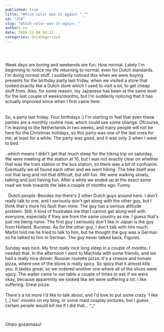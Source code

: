 ```yaml
---
published: true
title: "Which color was it again? ^_^"
id: "154"
slug: "which-color-was-it-again-_"
author: rv
date: 2006-12-04 04:21
categories: Uncategorized
---
```

<a href="http://bp0.blogger.com/_RIq3e2nKDHo/RXOwnp21iDI/AAAAAAAAAAk/HcVBRLpePvk/s1600-h/IMG_0150.jpg"><img style="display:block;text-align:center;cursor:pointer;margin:0 auto 10px;" src="http://bp0.blogger.com/_RIq3e2nKDHo/RXOwnp21iDI/AAAAAAAAAAk/HcVBRLpePvk/s200/IMG_0150.jpg" alt="" border="0" /></a><br /><a href="http://bp2.blogger.com/_RIq3e2nKDHo/RXOvnJ21iAI/AAAAAAAAAAM/5BeOHxpQZB0/s1600-h/bp_1.jpg"><img style="float:right;cursor:pointer;margin:0 0 10px 10px;" src="http://bp2.blogger.com/_RIq3e2nKDHo/RXOvnJ21iAI/AAAAAAAAAAM/5BeOHxpQZB0/s200/bp_1.jpg" alt="" border="0" /></a><br />Week days are boring and weekends are fun. How normal. Lately I'm beginning to notice my life returning to normal, even for Dutch standards. I'm doing normal stuff. I suddenly noticed this when we were buying presents for the birthday party last friday, when we visited a store that looked exactly like a Dutch store which I used to visit a lot, to get cheap stuff from. Also, for some reason, my Japanese has been at the same level for the last couple of weeks/months, but I'm suddenly noticing that it has actually improved since when I first came here.<br /><br /><a href="http://bp3.blogger.com/_RIq3e2nKDHo/RXOwTZ21iCI/AAAAAAAAAAc/91Kmh4cuZew/s1600-h/IMG_0206.jpg"><img style="float:right;cursor:pointer;margin:0 0 10px 10px;" src="http://bp3.blogger.com/_RIq3e2nKDHo/RXOwTZ21iCI/AAAAAAAAAAc/91Kmh4cuZew/s320/IMG_0206.jpg" alt="" border="0" /></a><br />So, a party last friday. Four birthdays :) I'm starting to feel that even these parties are a monthly routine now, which could use some change. Ofcourse, I'm leaving to the Netherlands in two weeks, and many people will not be here for the Christmas holidays, so this party was one of the last ones for me, at least for a while. The party was good, and it was only 3 when I went to bed.<br /><br />..which means I didn't get that much sleep for the hiking trip on saturday. We were meeting at the station at 10, but I was not exactly clear on whether that was the train station or the bus station, so there was a bit of confusion. Eventually we all found each other and we went hiking. The hike itself was not that lang and not that difficult, but still fun. We were walking slowly, talking and just having fun. After a while we ended up at the exact same road we took towards the lake a couple of months ago. Funny.<br /><br /><a href="http://bp0.blogger.com/_RIq3e2nKDHo/RXOv9p21iBI/AAAAAAAAAAU/uUtJeiEM2jk/s1600-h/IMG_0076.jpg"><img style="float:left;cursor:pointer;margin:0 10px 10px 0;" src="http://bp0.blogger.com/_RIq3e2nKDHo/RXOv9p21iBI/AAAAAAAAAAU/uUtJeiEM2jk/s200/IMG_0076.jpg" alt="" border="0" /></a>Dutch people. Besides me there's 2 other Dutch guys around here. I don't really talk to one, and I seriously don't get along with the other guy, but I think that's more his fault than mine. The guy has a serious attitude problem. Still, it kind of frustrates me that I cannot get along well with everyone, especially if they are from the same country as me. I guess that's just me being naive. The first guy I seriously don't like in Japan is the guy from Holland. Bummer. As for the other guy, I don't talk with him much. Martin told me he tried to talk to him, but he thought the guy was a German so he talked to him in German. The guy never talked back. Figures.<br /><br />Sunday was nice. My first really nice long sleep in a couple of months. I needed that. In the afternoon I went to Machida with some friends, and we had a really nice dinner. Russian roulette pizza. It's a cheese and tomato pizza, where one of the slices is really spicy. So spicy that it almost kills you. It tastes great, so we ordered another one where all of the slices were spicy. The waiter came to our table a couple of times to ask if we were okay, because apparently we looked like we were suffering a lot. I like suffering. Great pizza.<br /><br />There's a lot more I'd like to talk about, and I'd love to put some crazy 'I like [..] too' movies on my blog, or some maid cosplay pictures, but I guess certain people would kill me if I did that... ^_^<br /><br /><a href="http://bp1.blogger.com/_RIq3e2nKDHo/RXOxD521iEI/AAAAAAAAAAs/nagJRrQNe7g/s1600-h/IMG_0197.jpg"><img style="display:block;text-align:center;cursor:pointer;margin:0 auto 10px;" src="http://bp1.blogger.com/_RIq3e2nKDHo/RXOxD521iEI/AAAAAAAAAAs/nagJRrQNe7g/s400/IMG_0197.jpg" alt="" border="0" /></a><br />Ohaio gozaimasu!